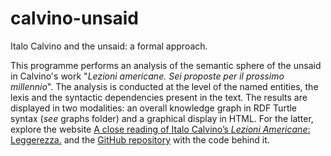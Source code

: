 # calvino-unsaid
Italo Calvino and the unsaid: a formal approach.

This programme performs an analysis of the semantic sphere of the unsaid in Calvino's work "*Lezioni americane. Sei proposte per il prossimo millennio*". The analysis is conducted at the level of the named entities, the lexis and the syntactic dependencies present in the text. The results are displayed in two modalities: an overall knowledge graph in RDF Turtle syntax (*see* graphs folder) and a graphical display in HTML. For the latter, explore the website [A close reading of Italo Calvino’s *Lezioni Americane*: Leggerezza.](https://eleonoraperuch.github.io/lezioni-americane/index.html) and the [GitHub repository](https://github.com/EleonoraPeruch/lezioni-americane) with the code behind it. 
